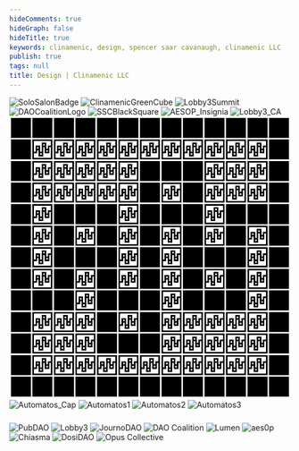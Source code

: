 ```yaml
---
hideComments: true
hideGraph: false
hideTitle: true
keywords: clinamenic, design, spencer saar cavanaugh, clinamenic LLC
publish: true
tags: null
title: Design | Clinamenic LLC
---
```


<div class="gallery3">
          <img
            src="https://i.pinimg.com/originals/24/7f/45/247f45070cb1ef7163052703f80e5e5d.png"
            class="gallery-img"
            style="border: 0px;"
            alt="SoloSalonBadge"
          />
          <img
            src="https://i.pinimg.com/originals/0d/2c/cb/0d2ccb72395e7aac4d199d0c6da082b6.png"
            class="gallery-img"
            style="border: 0px;"
            alt="ClinamenicGreenCube"
          />
          <img
            src="https://i.pinimg.com/originals/ac/83/51/ac8351a7621e2eda2ea932fcf2b2ed16.png"
            class="gallery-img"
            alt="Lobby3Summit"
          />
          <img
            src="https://i.pinimg.com/originals/ba/8d/60/ba8d60ed927336c2c17e076a1615a795.png"
            class="gallery-img"
            style="border: 0px;"
            alt="DAOCoalitionLogo"
          />
          <img
            src="https://i.pinimg.com/originals/a2/b7/f0/a2b7f072e1c73db4452c2e4b14c21c2c.png"
            class="gallery-img"
            alt="SSCBlackSquare"
          />
          <img
            src="https://i.pinimg.com/originals/54/82/24/5482241c344c134a0e83d9a32b780d8b.png"
            class="gallery-img"
            alt="AESOP_Insignia"
          />
          <img
            src="https://pinata.clinamenic.com/ipfs/QmQ37HQ9NkDL4AXB2rka6u7wWPNmxkfgALcesoHSq6DiTN"
            class="gallery-img"
            alt="Lobby3_CA"
          />
          <img
            src="https://raw.githubusercontent.com/Clinamenic/clinamenic.github.io/main/img/ClinamenicFractile%20copy.png"
            class="gallery-img"
            alt="Clinamenic Fractile"
          />
          <img
            src="https://i.seadn.io/gcs/files/e0d3da2759fbeff246c962b0af0f3257.gif?auto=format&dpr=1&w=1000"
            class="gallery-img"
            alt="Automatos_Cap"
          />
          <img
            src="https://i.seadn.io/gcs/files/b00723e734db5489568ba6c04596252a.png?auto=format&dpr=1&w=1000"
            class="gallery-img"
            alt="Automatos1"
          />
          <img
            src="https://i.seadn.io/gcs/files/6e1478194936a082ccc6f41141e7b048.png?auto=format&dpr=1&w=1000"
            class="gallery-img"
            alt="Automatos2"
          />
          <img
            src="https://i.seadn.io/gcs/files/a2fc4aa17721ad012bd041dafecd7ebf.png?auto=format&dpr=1&w=1000"
            class="gallery-img"
            alt="Automatos3"
          />
</div>

<div style="height: 1.5rem"></div>

<div class="gallery4">
          <img
            src="https://indigo-cautious-chinchilla-877.mypinata.cloud/ipfs/QmRMms5sWJXu3P3tRErfTim5KDXosh3grF9TGDDPMeQGZ1"
            class="gallery-img"
            alt="PubDAO"
          />
          <img
            src="https://indigo-cautious-chinchilla-877.mypinata.cloud/ipfs/QmQfkWX2q4tnAKTjwd7fak4MHUt3R5tPTnMvDYTRU8oUqX"
            class="gallery-img"
            alt="Lobby3"
          />
          <img
            src="https://indigo-cautious-chinchilla-877.mypinata.cloud/ipfs/QmcpgYvZo7fL5DK6BwBV7WvEjwTtBbZBFRDiMjxxJQaMAS"
            class="gallery-img"
            alt="JournoDAO"
          />
          <img
            src="https://indigo-cautious-chinchilla-877.mypinata.cloud/ipfs/QmcRV7AJEGd9PN6bSVPwH1ArJuHJyy4wFjN1YYjwKaQjkh"
            class="gallery-img"
            alt="DAO Coalition"
          />
          <img
            src="https://indigo-cautious-chinchilla-877.mypinata.cloud/ipfs/QmTVUAbNQQvMaUFV44jUg9ybKToUMKnxnrsPotj3ged4y8"
            class="gallery-img"
            alt="Lumen"
          />
          <img
            src="https://indigo-cautious-chinchilla-877.mypinata.cloud/ipfs/QmXpN45JzQpFUNa5H5f7kiW5fHY55pgp4RxCvEL1F39qbq"
            class="gallery-img"
            alt="aes0p"
          />
          <img
            src="https://pinata.clinamenic.com/ipfs/Qme7vjUxXWu5HtKAFBA6Fesjc9ipYA8g6oYLupMAxUZ8wP"
            class="gallery-img"
            alt="Chiasma"
          />
          <img
            src="https://pinata.clinamenic.com/ipfs/QmP2t97SyEDoa9KxGH86MemrXD22cgxMGbU5v3qY258HCm"
            class="gallery-img"
            alt="DosiDAO"
          />
          <img
            src="https://pinata.clinamenic.com/ipfs/QmQUxbFDpTBSTNPM2nBFRqUZmEeuVBXhWEMdmyUw2kX9eF"
            class="gallery-img"
            alt="Opus Collective"
          />
</div>
